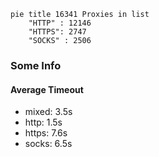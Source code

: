 
```mermaid
pie title 16341 Proxies in list
    "HTTP" : 12146
    "HTTPS": 2747
    "SOCKS" : 2506
```

### Some Info
#### Average Timeout

- mixed: 3.5s
- http: 1.5s
- https: 7.6s
- socks: 6.5s